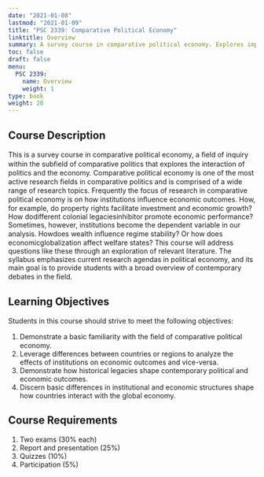 ```yaml
---
date: "2021-01-08"
lastmod: "2021-01-09"
title: "PSC 2339: Comparative Political Economy"
linktitle: Overview
summary: A survey course in comparative political economy. Explores important topics in the field through current events and by looking at the United States in comparative perspective. 
toc: false
draft: false
menu:
  PSC 2339:
    name: Overview
    weight: 1
type: book
weight: 20
---
```


## Course Description

This is a survey course in comparative political economy, a ﬁeld of inquiry within the subﬁeld of comparative politics that explores the interaction of politics and the economy. Comparative political economy is one of the most active research ﬁelds in comparative politics and is comprised of a wide range of research topics. Frequently the focus of research in comparative political economy is on how institutions inﬂuence economic outcomes. How, for example, do property rights facilitate investment and economic growth? How dodifferent colonial legaciesinhibitor promote economic performance? Sometimes, however, institutions become the dependent variable in our analysis. Howdoes wealth inﬂuence regime stability? Or how does economicglobalization affect welfare states? This course will address questions like these through an exploration of relevant literature. The syllabus emphasizes current research agendas in political economy, and its main goal is to provide students with a broad overview of contemporary debates in the ﬁeld.

## Learning Objectives

Students in this course should strive to meet the following objectives: 

1) Demonstrate a basic familiarity with the ﬁeld of comparative political economy. 
2) Leverage differences between countries or regions to analyze the effects of institutions on economic outcomes and vice-versa. 
3) Demonstrate how historical legacies shape contemporary political and economic outcomes. 
4) Discern basic differences in institutional and economic structures shape how countries interact with the global economy.


## Course Requirements

1) Two exams (30% each) 
2) Report and presentation (25%) 
3) Quizzes (10%) 
4) Participation (5%)

